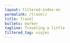 ```yaml
---
layout: filtered-index-en
permalink: /travel/
title: Travel 
bullets: marker
tagline: Traveling a little 
filtered_tag: viajes 
---
```

